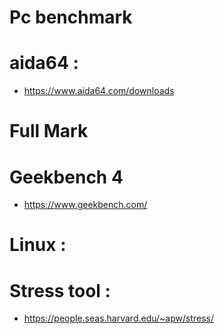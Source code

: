 # Pc benchmark 

# aida64 : 
- https://www.aida64.com/downloads

# Full Mark 

# Geekbench 4 
- https://www.geekbench.com/

# Linux : 
# Stress tool : 
 - https://people.seas.harvard.edu/~apw/stress/
